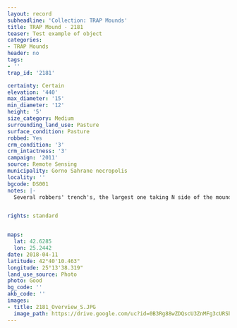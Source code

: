 ```yaml
---
layout: record
subheadline: 'Collection: TRAP Mounds'
title: TRAP Mound - 2181
teaser: Test example of object
categories:
- TRAP Mounds
header: no
tags:
- ''
trap_id: '2181'

certainty: Certain
elevation: '440'
max_diameter: '15'
min_diameter: '12'
height: '5'
size_category: Medium
surrounding_land_use: Pasture
surface_condition: Pasture
robbed: Yes
crm_condition: '3'
crm_intactness: '3'
campaign: '2011'
source: Remote Sensing
municipality: Gorno Sahrane necropolis
locality: ''
bgcode: DS001
notes: |-
  Several robbers' trench's, the largest one taking N side of the mound.


rights: standard


maps:
  lat: 42.6285
  lon: 25.2442
date: 2018-04-11
latitude: 42°40'10.463"
longitude: 25°13'38.319"
land_use_source: Photo
photo: Good
bg_code: ''
akb_code: ''
images:
- title: 2181_Overview_S.JPG
  image_path: https://drive.google.com/uc?id=0B3Rg88wZDQscU3ZnMFg3cURSbE0
---
```

